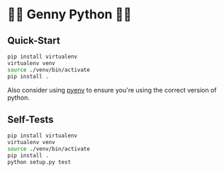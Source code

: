 🧞‍🐍 Genny Python  🧞‍🐍
========================

Quick-Start
-----------

```sh
pip install virtualenv
virtualenv venv
source ./venv/bin/activate
pip install .
```

Also consider using [pyenv](https://github.com/pyenv/pyenv) to ensure you're using the correct version of python.

Self-Tests
----------

```sh
pip install virtualenv
virtualenv venv
source ./venv/bin/activate
pip install .
python setup.py test
```